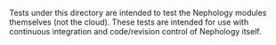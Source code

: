 Tests under this directory are intended to test the Nephology modules themselves (not the cloud).
These tests are intended for use with continuous integration and code/revision control of Nephology
itself.

